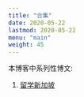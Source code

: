 ```yaml
---
title: "合集"
date: 2020-05-22
lastmod: 2020-05-22
menu: "main"
weight: 45
---
```


本博客中系列性博文:

1. [留学新加坡](../post/oversea-in-singapore/)

